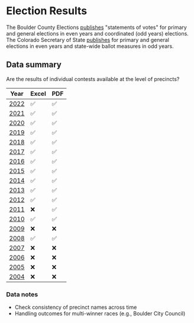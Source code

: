 # Election Results
The Boulder County Elections [publishes](https://bouldercounty.gov/elections/by-year/) "statements of votes" for primary and general elections in even years and coordinated (odd years) elections. The Colorado Secretary of State [publishes](https://www.coloradosos.gov/pubs/elections/Results/Archives.html) for primary and general elections in even years and state-wide ballot measures in odd years.

## Data summary
Are the results of individual contests available at the level of precincts?

| Year | Excel | PDF |
| --- | --- | --- |
| [2022](https://bouldercounty.gov/elections/by-year/2022-election/) | :white_check_mark: | :white_check_mark: |
| [2021](https://bouldercounty.gov/elections/by-year/2021-election/) | :white_check_mark: | :white_check_mark: |
| [2020](https://bouldercounty.gov/elections/by-year/2020-election/) | :white_check_mark: | :white_check_mark: |
| [2019](https://bouldercounty.gov/elections/by-year/2019-election/) | :white_check_mark: | :white_check_mark: |
| [2018](https://bouldercounty.gov/elections/by-year/2018-election/) | :white_check_mark: | :white_check_mark: |
| [2017](https://bouldercounty.gov/elections/by-year/2017-election/) | :white_check_mark: | :white_check_mark: |
| [2016](https://bouldercounty.gov/elections/by-year/2016-election/) | :white_check_mark: | :white_check_mark: |
| [2015](https://bouldercounty.gov/elections/by-year/2015-election/) | :white_check_mark: | :white_check_mark: |
| [2014](https://bouldercounty.gov/elections/by-year/2014-election/) | :white_check_mark: | :white_check_mark: |
| [2013](https://bouldercounty.gov/elections/by-year/2013-election/) | :white_check_mark: | :white_check_mark: |
| [2012](https://bouldercounty.gov/elections/by-year/2012-election/) | :white_check_mark: | :white_check_mark: |
| [2011](https://bouldercounty.gov/elections/by-year/2011-election/) | :x: | :white_check_mark: |
| [2010](https://bouldercounty.gov/elections/by-year/2010-election/) | :white_check_mark: | :white_check_mark: |
| [2009](https://bouldercounty.gov/elections/by-year/2009-election/) | :x: | :x: |
| [2008](https://bouldercounty.gov/elections/by-year/2008-election/) | :white_check_mark: | :white_check_mark: |
| [2007](https://bouldercounty.gov/elections/by-year/2007-election/) | :x: | :x: | 
| [2006](https://bouldercounty.gov/elections/by-year/2006-election/) | :x: | :x: | 
| [2005](https://bouldercounty.gov/elections/by-year/2005-election/) | :x: | :x: | 
| [2004](https://bouldercounty.gov/elections/by-year/2004-election/) | :x: | :x: | 

### Data notes
* Check consistency of precinct names across time
* Handling outcomes for multi-winner races (e.g., Boulder City Council)
